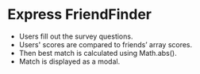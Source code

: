 # Express FriendFinder

* Users fill out the survey questions.
* Users' scores are compared to friends’ array scores.
* Then best match is calculated using Math.abs().
* Match is displayed as a modal. 


